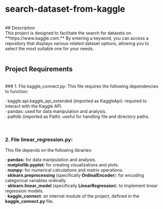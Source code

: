 # search-dataset-from-kaggle
<br>
## Description
<br>
This project is designed to facilitate the search for datasets on **https://www.kaggle.com.** By entering a keyword, you can access a repository that displays various related dataset options, allowing you to select the most suitable one for your needs.<br><br>

## Project Requirements
<br>
### 1. File kaggle_connect.py:
This file requires the following dependencies to function:<br>

· kaggle.api.kaggle_api_extended (imported as KaggleApi): required to interact with the Kaggle API.<br>
· pandas: used for data manipulation and analysis.<br>
· pathlib (imported as Path): useful for handling file and directory paths.<br>
<br><br>
### 2. File linear_regression.py:
This file depends on the following libraries:<br>

· **pandas:** for data manipulation and analysis.<br>
· **matplotlib.pyplot:** for creating visualizations and plots.<br>
· **numpy:** for numerical calculations and matrix operations.<br>
· **sklearn.preprocessing** (specifically **OrdinalEncoder**): for encoding categorical variables ordinally.<br>
· **sklearn.linear_model** (specifically **LinearRegression**): to implement linear regression models.<br>
· **kaggle_connect**: an internal module of the project, defined in the **kaggle_connect.py** file.<br>